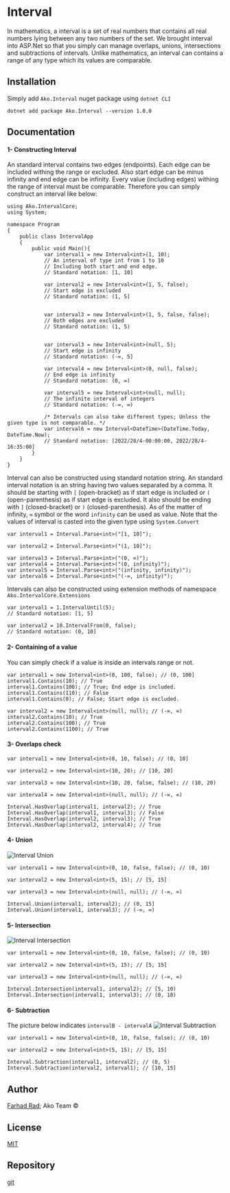 # Interval
In mathematics, a interval is a set of real numbers that contains all real numbers lying between any two numbers of the set. We brought interval into ASP.Net so that you simply can manage overlaps, unions, intersections and subtractions of intervals. Unlike mathematics, an interval can contains a range of any type which its values are comparable.
## Installation
Simply add ```Ako.Interval``` nuget package using ```dotnet CLI```
```
dotnet add package Ako.Interval --version 1.0.0
```
## Documentation
#### 1- Constructing Interval
An standard interval contains two edges (endpoints). Each edge can be included withing the range or excluded. Also start edge can be minus infinity and end edge can be infinity. Every value (including edges) withing the range of interval must be comparable. Therefore you can simply construct an interval like below:
```lang-cs
using Ako.IntervalCore;
using System;

namespace Program
{
    public class IntervalApp
    {
        public void Main(){
            var interval1 = new Interval<int>(1, 10); 
            // An interval of type int from 1 to 10 
            // Including both start and end edge. 
            // Standard notation: [1, 10]

            var interval2 = new Interval<int>(1, 5, false);
            // Start edge is excluded
            // Standard notation: (1, 5]

            
            var interval3 = new Interval<int>(1, 5, false, false);
            // Both edges are excluded
            // Standard notation: (1, 5)

            
            var interval3 = new Interval<int>(null, 5);
            // Start edge is infinity
            // Standard notation: (-∞, 5]

            var interval4 = new Interval<int>(0, null, false);
            // End edge is infinity
            // Standard notation: (0, ∞)

            var interval5 = new Interval<int>(null, null);
            // The infinite interval of integers
            // Standard notation: (-∞, ∞)

            /* Intervals can also take different types; Unless the given type is not comparable. */
            var interval6 = new Interval<DateTime>(DateTime.Today, DateTime.Now);
            // Standard notation: [2022/28/4-00:00:00, 2022/28/4-16:35:00]
        }
    }
}
```
Interval can also be constructed using standard notation string. 
An standard interval notation is an string having two values separated by a comma. It should be starting with ```[``` (open-bracket) as if start edge is included or ```(``` (open-parenthesis) as if start edge is excluded. It also should be ending with ```]``` (closed-bracket) or ```)``` (closed-parenthesis). As of the matter of infinity, ```∞``` symbol or the word ```infinity``` can be used as value.
Note that the values of interval is casted into the given type using ```System.Convert```
```lang-cs
var interval1 = Interval.Parse<int>("[1, 10]");

var interval2 = Interval.Parse<int>("(1, 10]");

var interval3 = Interval.Parse<int>("(0, ∞)");
var interval4 = Interval.Parse<int>("(0, infinity)");
var interval5 = Interval.Parse<int>("(infinity, infinity)");
var interval6 = Interval.Parse<int>("(-∞, infinity)");
```
Intervals can also be constructed using extension methods of namespace ```Ako.IntervalCore.Extensions```
```lang-cs
var interval1 = 1.IntervalUntil(5);
// Standard notation: [1, 5]

var interval2 = 10.IntervalFrom(0, false);
// Standard notation: (0, 10]
```
#### 2- Containing of a value
You can simply check if a value is inside an intervals range or not.
```lang-cs
var interval1 = new Interval<int>(0, 100, false); // (0, 100]
interval1.Contains(10); // True
interval1.Contains(100); // True; End edge is included.
interval1.Contains(110); // False
interval1.Contains(0); // False; Start edge is excluded.

var interval2 = new Interval<int>(null, null); // (-∞, ∞)
interval2.Contains(10); // True
interval2.Contains(100); // True
interval2.Contains(1100); // True
```
#### 3- Overlaps check
```lang-cs
var interval1 = new Interval<int>(0, 10, false); // (0, 10]

var interval2 = new Interval<int>(10, 20); // [10, 20]

var interval3 = new Interval<int>(10, 20, false, false); // (10, 20)

var interval4 = new Interval<int>(null, null); // (-∞, ∞)

Interval.HasOverlap(interval1, interval2); // True
Interval.HasOverlap(interval1, interval3); // False
Interval.HasOverlap(interval2, interval3); // True
Interval.HasOverlap(interval2, interval4); // True
```
#### 4- Union
![Interval Union](https://upload.wikimedia.org/wikipedia/commons/thumb/3/30/Venn0111.svg/300px-Venn0111.svg.png)
```lang-cs
var interval1 = new Interval<int>(0, 10, false, false); // (0, 10)

var interval2 = new Interval<int>(5, 15); // [5, 15]

var interval3 = new Interval<int>(null, null); // (-∞, ∞)

Interval.Union(interval1, interval2); // (0, 15]
Interval.Union(interval1, interval3); // (-∞, ∞)
```
#### 5- Intersection
![Interval Intersection](https://upload.wikimedia.org/wikipedia/commons/thumb/9/99/Venn0001.svg/330px-Venn0001.svg.png)
```lang-cs
var interval1 = new Interval<int>(0, 10, false, false); // (0, 10)

var interval2 = new Interval<int>(5, 15); // [5, 15]

var interval3 = new Interval<int>(null, null); // (-∞, ∞)

Interval.Intersection(interval1, interval2); // [5, 10)
Interval.Intersection(interval1, interval3); // (0, 10)
```
#### 6- Subtraction
The picture below indicates ```intervalB - intervalA```
![Interval Subtraction](https://upload.wikimedia.org/wikipedia/commons/thumb/2/23/Relative_compliment.svg/345px-Relative_compliment.svg.png)
```lang-cs
var interval1 = new Interval<int>(0, 10, false, false); // (0, 10)

var interval2 = new Interval<int>(5, 15); // [5, 15]

Interval.Subtraction(interval1, interval2); // (0, 5)
Interval.Subtraction(interval2, interval1); // [10, 15]
```
## Author
[Farhad Rad](https://github.com/farhad-rad/); Ako Team ©
## License
[MIT](https://licenses.nuget.org/MIT)
## Repository
[git](https://github.com/farhad-rad/Interval)
